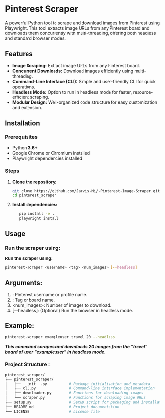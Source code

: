 # Pinterest Scraper

A powerful Python tool to scrape and download images from Pinterest using Playwright. This tool extracts image URLs from any Pinterest board and downloads them concurrently with multi-threading, offering both headless and standard browser modes.

## Features

- **Image Scraping:** Extract image URLs from any Pinterest board.
- **Concurrent Downloads:** Download images efficiently using multi-threading.
- **Command-Line Interface (CLI):** Simple and user-friendly CLI for quick operations.
- **Headless Mode:** Option to run in headless mode for faster, resource-efficient scraping.
- **Modular Design:** Well-organized code structure for easy customization and extension.

## Installation

### Prerequisites

- Python **3.6+**
- Google Chrome or Chromium installed
- Playwright dependencies installed

### Steps

1. **Clone the repository:**

   ```bash
   git clone https://github.com/Jarvis-Mi/-Pinterest-Image-Scraper.git
   cd pinterest_scraper
     ```
2. **Install dependencies:**
      ```bash
         pip install -e .
         playwright install
      ```
##   Usage
###   Run the scraper using:

**Run the scraper using:**
```bash
pinterest-scraper <username> <tag> <num_images> [--headless]
```
##   Arguments:
1. <username>: Pinterest username or profile name.
2. <tag>: Tag or board name.
3. <num_images>: Number of images to download.
4. [--headless]: (Optional) Run the browser in headless mode.

##   Example:
```bash
pinterest-scraper exampleuser travel 20 --headless
```
***This command scrapes and downloads 20 images from the "travel" board of user "exampleuser" in headless mode.***

###   Project Structure :
```bash
pinterest_scraper/
├── pinterest_scraper/
│   ├── __init__.py          # Package initialization and metadata
│   ├── cli.py               # Command-line interface implementation
│   ├── downloader.py        # Functions for downloading images
│   └── scraper.py           # Functions for scraping image URLs
├── setup.py                 # Setup script for packaging and installation
├── README.md                # Project documentation
└── LICENSE                  # License file
```
